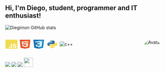 ## Hi, I'm Diego, student, programmer and IT enthusiast!

![Diegimon GitHub stats](https://github-readme-stats.vercel.app/api?username=Diegimon&show_icons=true&theme=radical)

<div style="display: inline_block"><br>
  <img align="center" alt="Js" height="30" width="40" src="https://raw.githubusercontent.com/devicons/devicon/master/icons/javascript/javascript-plain.svg">
  <img align="center" alt="HTML" height="30" width="40" src="https://raw.githubusercontent.com/devicons/devicon/master/icons/html5/html5-original.svg">
  <img align="center" alt="CSS" height="30" width="40" src="https://raw.githubusercontent.com/devicons/devicon/master/icons/css3/css3-original.svg">
  <img align="center" alt="Python" height="30" width="40" src="https://raw.githubusercontent.com/devicons/devicon/master/icons/python/python-original.svg">
  <img align="center" alt="c++" height="30" width="40" src="https://user-images.githubusercontent.com/101910221/233097803-b24d2e0b-c549-49a4-8862-ae6a85180f6b.png">
  <img align="right" alt="Avatar" height="150" style="border-radius:50px;" src="https://user-images.githubusercontent.com/101910221/233166648-6ccb37e2-92b0-4fbd-80e7-57596b4f91e7.png">
</div>
  
  ##
 
<div> 
  <a href="https://www.instagram.com/ds_aguiar62/" target="_blank"><img src="https://img.shields.io/badge/-Instagram-%23E4405F?style=for-the-badge&logo=instagram&logoColor=white" target="_blank"></a> 
  <a href = "mailto:diegogodzila@gmail.com"><img src="https://img.shields.io/badge/-Gmail-%23333?style=for-the-badge&logo=gmail&logoColor=white" target="_blank"></a>
  <a href="linkedin.com/in/diego-silva-39bb8a228" target="_blank"><img src="https://img.shields.io/badge/-LinkedIn-%230077B5?style=for-the-badge&logo=linkedin&logoColor=white" target="_blank"></a>
 <a href="https://api.whatsapp.com/send?phone=996528343" target="_blank"><img src="https://user-images.githubusercontent.com/101910221/233175950-0606c093-8a91-4be0-87ce-ab21583b6db7.png" height="30" width="30"></a> 
  
</div>

